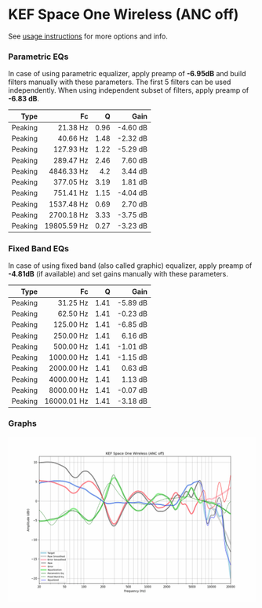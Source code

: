 # KEF Space One Wireless (ANC off)
See [usage instructions](https://github.com/jaakkopasanen/AutoEq#usage) for more options and info.

### Parametric EQs
In case of using parametric equalizer, apply preamp of **-6.95dB** and build filters manually
with these parameters. The first 5 filters can be used independently.
When using independent subset of filters, apply preamp of **-6.83 dB**.

| Type    | Fc          |    Q | Gain     |
|--------:|------------:|-----:|---------:|
| Peaking | 21.38 Hz    | 0.96 | -4.60 dB |
| Peaking | 40.66 Hz    | 1.48 | -2.32 dB |
| Peaking | 127.93 Hz   | 1.22 | -5.29 dB |
| Peaking | 289.47 Hz   | 2.46 | 7.60 dB  |
| Peaking | 4846.33 Hz  | 4.2  | 3.44 dB  |
| Peaking | 377.05 Hz   | 3.19 | 1.81 dB  |
| Peaking | 751.41 Hz   | 1.15 | -4.04 dB |
| Peaking | 1537.48 Hz  | 0.69 | 2.70 dB  |
| Peaking | 2700.18 Hz  | 3.33 | -3.75 dB |
| Peaking | 19805.59 Hz | 0.27 | -3.23 dB |

### Fixed Band EQs
In case of using fixed band (also called graphic) equalizer, apply preamp of **-4.81dB**
(if available) and set gains manually with these parameters.

| Type    | Fc          |    Q | Gain     |
|--------:|------------:|-----:|---------:|
| Peaking | 31.25 Hz    | 1.41 | -5.89 dB |
| Peaking | 62.50 Hz    | 1.41 | -0.23 dB |
| Peaking | 125.00 Hz   | 1.41 | -6.85 dB |
| Peaking | 250.00 Hz   | 1.41 | 6.16 dB  |
| Peaking | 500.00 Hz   | 1.41 | -1.01 dB |
| Peaking | 1000.00 Hz  | 1.41 | -1.15 dB |
| Peaking | 2000.00 Hz  | 1.41 | 0.63 dB  |
| Peaking | 4000.00 Hz  | 1.41 | 1.13 dB  |
| Peaking | 8000.00 Hz  | 1.41 | -0.07 dB |
| Peaking | 16000.01 Hz | 1.41 | -3.18 dB |

### Graphs
![](./KEF%20Space%20One%20Wireless%20(ANC%20off).png)